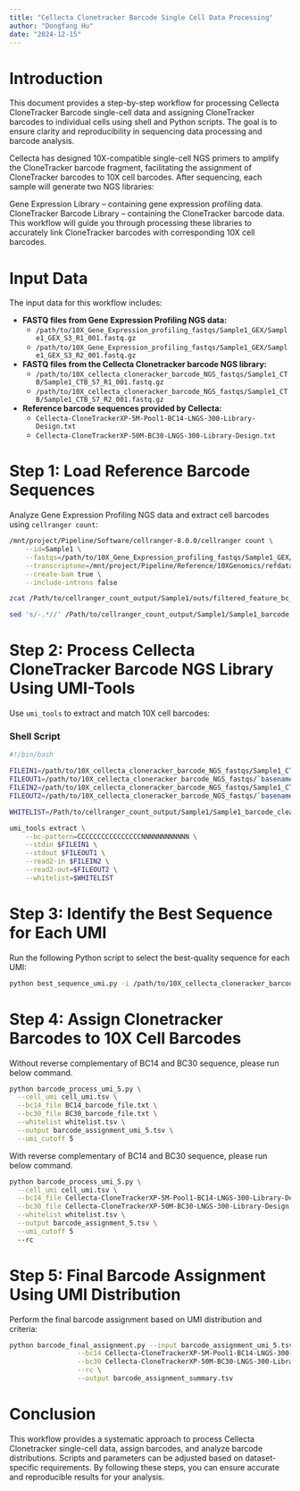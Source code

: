 ```yaml
---
title: "Cellecta Clonetracker Barcode Single Cell Data Processing"
author: "Dongfang Hu"
date: "2024-12-15"
---
```


# Introduction

This document provides a step-by-step workflow for processing Cellecta CloneTracker Barcode single-cell data and assigning CloneTracker barcodes to individual cells using shell and Python scripts. The goal is to ensure clarity and reproducibility in sequencing data processing and barcode analysis.

Cellecta has designed 10X-compatible single-cell NGS primers to amplify the CloneTracker barcode fragment, facilitating the assignment of CloneTracker barcodes to 10X cell barcodes. After sequencing, each sample will generate two NGS libraries:

Gene Expression Library – containing gene expression profiling data.
CloneTracker Barcode Library – containing the CloneTracker barcode data.
This workflow will guide you through processing these libraries to accurately link CloneTracker barcodes with corresponding 10X cell barcodes.

# Input Data

The input data for this workflow includes:

- **FASTQ files from Gene Expression Profiling NGS data:**
  - `/path/to/10X_Gene_Expression_profiling_fastqs/Sample1_GEX/Sample1_GEX_S3_R1_001.fastq.gz`
  - `/path/to/10X_Gene_Expression_profiling_fastqs/Sample1_GEX/Sample1_GEX_S3_R2_001.fastq.gz`
- **FASTQ files from the Cellecta Clonetracker barcode NGS library:**
  - `/path/to/10X_cellecta_cloneracker_barcode_NGS_fastqs/Sample1_CTB/Sample1_CTB_S7_R1_001.fastq.gz`
  - `/path/to/10X_cellecta_cloneracker_barcode_NGS_fastqs/Sample1_CTB/Sample1_CTB_S7_R2_001.fastq.gz`
- **Reference barcode sequences provided by Cellecta:**
  - `Cellecta-CloneTrackerXP-5M-Pool1-BC14-LNGS-300-Library-Design.txt`
  - `Cellecta-CloneTrackerXP-50M-BC30-LNGS-300-Library-Design.txt`

# Step 1: Load Reference Barcode Sequences

Analyze Gene Expression Profiling NGS data and extract cell barcodes using `cellranger count`:

```bash
/mnt/project/Pipeline/Software/cellranger-8.0.0/cellranger count \
    --id=Sample1 \
    --fastqs=/path/to/10X_Gene_Expression_profiling_fastqs/Sample1_GEX/ \
    --transcriptome=/mnt/project/Pipeline/Reference/10XGenomics/refdata-gex-GRCh38-2024-A \
    --create-bam true \
    --include-introns false

zcat /Path/to/cellranger_count_output/Sample1/outs/filtered_feature_bc_matrix/barcodes.tsv.gz > /Path/to/cellranger_count_output/Sample1/Sample1_barcode.xls

sed 's/-.*//' /Path/to/cellranger_count_output/Sample1/Sample1_barcode.xls > /Path/to/cellranger_count_output/Sample1/Sample1_barcode_cleaned.tsv
```

# Step 2: Process Cellecta CloneTracker Barcode NGS Library Using UMI-Tools

Use `umi_tools` to extract and match 10X cell barcodes:

### Shell Script

```bash
#!/bin/bash

FILEIN1=/path/to/10X_cellecta_cloneracker_barcode_NGS_fastqs/Sample1_CTB/Sample1_CTB_S7_R1_001.fastq.gz
FILEOUT1=/path/to/10X_cellecta_cloneracker_barcode_NGS_fastqs/`basename ${FILEIN1} .fastq.gz`_extracted.fastq.gz
FILEIN2=/path/to/10X_cellecta_cloneracker_barcode_NGS_fastqs/Sample1_CTB/Sample1_CTB_S7_R2_001.fastq.gz
FILEOUT2=/path/to/10X_cellecta_cloneracker_barcode_NGS_fastqs/`basename ${FILEIN2} .fastq.gz`_extracted.fastq.gz

WHITELIST=/Path/to/cellranger_count_output/Sample1/Sample1_barcode_cleaned.tsv

umi_tools extract \
    --bc-pattern=CCCCCCCCCCCCCCCCNNNNNNNNNNNN \
    --stdin $FILEIN1 \
    --stdout $FILEOUT1 \
    --read2-in $FILEIN2 \
    --read2-out=$FILEOUT2 \
    --whitelist=$WHITELIST
```

# Step 3: Identify the Best Sequence for Each UMI

Run the following Python script to select the best-quality sequence for each UMI:

```bash
python best_sequence_umi.py -i /path/to/10X_cellecta_cloneracker_barcode_NGS_fastqs/Sample1_CTB/Sample1_CTB_S7_R2_001_extracted.fastq.gz -o cell_umi.tsv
```

# Step 4: Assign Clonetracker Barcodes to 10X Cell Barcodes

Without reverse complementary of BC14 and BC30 sequence, please run below command.

```bash
python barcode_process_umi_5.py \
  --cell_umi cell_umi.tsv \
  --bc14_file BC14_barcode_file.txt \
  --bc30_file BC30_barcode_file.txt \
  --whitelist whitelist.tsv \
  --output barcode_assignment_umi_5.tsv \
  --umi_cutoff 5

```

With reverse complementary of BC14 and BC30 sequence, please run below command.

```bash
python barcode_process_umi_5.py \
  --cell_umi cell_umi.tsv \
  --bc14_file Cellecta-CloneTrackerXP-5M-Pool1-BC14-LNGS-300-Library-Design.txt \
  --bc30_file Cellecta-CloneTrackerXP-50M-BC30-LNGS-300-Library-Design.txt \
  --whitelist whitelist.tsv \
  --output barcode_assignment_5.tsv \
  --umi_cutoff 5
  --rc
```

# Step 5: Final Barcode Assignment Using UMI Distribution

Perform the final barcode assignment based on UMI distribution and criteria:

```bash
python barcode_final_assignment.py --input barcode_assignment_umi_5.tsv \
                 --bc14 Cellecta-CloneTrackerXP-5M-Pool1-BC14-LNGS-300-Library-Design.tsv \
                 --bc30 Cellecta-CloneTrackerXP-50M-BC30-LNGS-300-Library-Design.tsv \
                 --rc \
                 --output barcode_assignment_summary.tsv
```

# Conclusion

This workflow provides a systematic approach to process Cellecta Clonetracker single-cell data, assign barcodes, and analyze barcode distributions. Scripts and parameters can be adjusted based on dataset-specific requirements. By following these steps, you can ensure accurate and reproducible results for your analysis.
